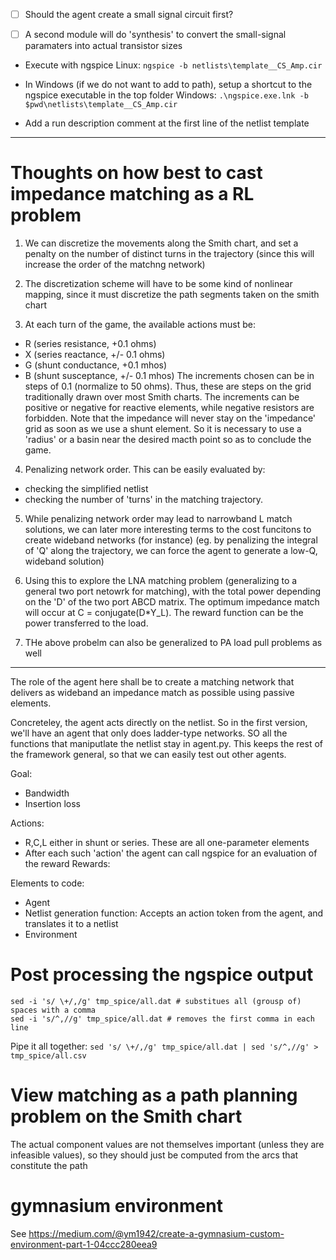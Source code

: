 - [ ] Should the agent create a small signal circuit first?
- [ ] A second module will do 'synthesis' to convert the small-signal paramaters into actual transistor sizes


- Execute with ngspice 
Linux: `ngspice -b netlists\template__CS_Amp.cir`
- In Windows (if we do not want to add to path), setup a shortcut to the ngspice executable in the top folder
Windows: `.\ngspice.exe.lnk -b $pwd\netlists\template__CS_Amp.cir`

- Add a run description comment at the first line of the netlist template
----------------------------------------------------


# Thoughts on how best to cast impedance matching as a RL problem
1. We can discretize the movements along the Smith chart, and set a penalty on the number of distinct turns in the trajectory (since this will increase the order of the matchng network)

2. The discretization scheme will have to be some kind of nonlinear mapping, since it must discretize the path segments taken on the smith chart

3. At each turn of the game, the available actions must be:
- R (series resistance, +0.1 ohms)
- X (series reactance, +/- 0.1 ohms)
- G (shunt conductance, +0.1 mhos)
- B (shunt susceptance, +/- 0.1 mhos)
The increments chosen can be in steps of 0.1 (normalize to 50 ohms). Thus, these are steps on the grid traditionally drawn over most Smith charts. The increments can be positive or negative for reactive elements, while negative resistors are forbidden.
Note that the impedance will never stay on the 'impedance' grid as soon as we use a shunt element. So it is necessary to use a 'radius' or a basin near the desired macth point so as to conclude the game. 

4. Penalizing network order. This can be easily evaluated by:
- checking the simplified netlist
- checking the number of 'turns' in the matching trajectory.

5. While penalizing network order may lead to narrowband L match solutions, we can later more interesting terms to the cost funcitons to create wideband networks (for instance) (eg. by penalizing the integral of 'Q' along the trajectory, we can force the agent to generate a low-Q, wideband solution)

6. Using this to explore the LNA matching problem (generalizing to a general two port netowrk for matching), with the total power depending on the 'D' of the two port ABCD matrix. The optimum impedance match will occur at C = conjugate(D*Y_L). The reward function can be the power transferred to the load.
7. THe above probelm can also be generalized to PA load pull problems as well


--------------------------------------------------------------
The role of the agent here shall be to create a matching network that delivers as wideband an impedance match as possible using passive elements.


Concreteley, the agent acts directly on the netlist. 
So in the first version, we'll have an agent that only does ladder-type networks. SO all the functions that maniputlate the netlist stay in agent.py. This keeps the rest of the framework general, so that we can easily test out other agents.


Goal:
- Bandwidth
- Insertion loss

Actions:
- R,C,L either in shunt or series. These are all one-parameter elements
- After each such 'action' the agent can call ngspice for an evaluation of the reward
Rewards:



Elements to code:
- Agent
- Netlist generation function: Accepts an action token from the agent, and translates it to a netlist
- Environment


# Post processing the ngspice output
```
sed -i 's/ \+/,/g' tmp_spice/all.dat # substitues all (grousp of) spaces with a comma
sed -i 's/^,//g' tmp_spice/all.dat # removes the first comma in each line
```

Pipe it all together:
`sed 's/ \+/,/g' tmp_spice/all.dat | sed 's/^,//g' > tmp_spice/all.csv`

# View matching as a path planning problem on the Smith chart
The actual component values are not themselves important (unless they are infeasible values), so they should just be computed from the arcs that constitute the path

# gymnasium environment 
See https://medium.com/@ym1942/create-a-gymnasium-custom-environment-part-1-04ccc280eea9